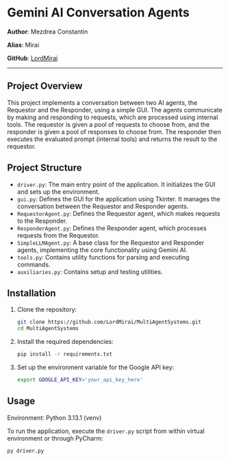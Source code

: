 # Gemini AI Conversation Agents

**Author**: Mezdrea Constantin

**Alias**: Mirai

**GitHub**: [LordMirai](https://github.com/LordMirai)

---

## Project Overview

This project implements a conversation between two AI agents, the Requestor and the Responder, using a simple GUI. The agents communicate by making and responding to requests, which are processed using internal tools.
The requestor is given a pool of requests to choose from, and the responder is given a pool of responses to choose from.
The responder then executes the evaluated prompt (internal tools) and returns the result to the requestor.


## Project Structure

- `driver.py`: The main entry point of the application. It initializes the GUI and sets up the environment.
- `gui.py`: Defines the GUI for the application using Tkinter. It manages the conversation between the Requestor and Responder agents.
- `RequestorAgent.py`: Defines the Requestor agent, which makes requests to the Responder.
- `ResponderAgent.py`: Defines the Responder agent, which processes requests from the Requestor.
- `SimpleLLMAgent.py`: A base class for the Requestor and Responder agents, implementing the core functionality using Gemini AI.
- `tools.py`: Contains utility functions for parsing and executing commands.
- `auxiliaries.py`: Contains setup and testing utilities.

## Installation

1. Clone the repository:
    ```sh
    git clone https://github.com/LordMirai/MultiAgentSystems.git
    cd MultiAgentSystems
    ```

2. Install the required dependencies:
    ```sh
    pip install -r requirements.txt
    ```

3. Set up the environment variable for the Google API key:
    ```sh
    export GOOGLE_API_KEY='your_api_key_here'
    ```

## Usage

Environment: Python 3.13.1 (venv)

To run the application, execute the `driver.py` script from within virtual environment or through PyCharm:
```sh
py driver.py